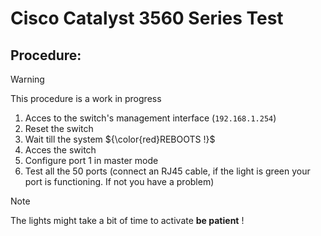# Cisco Catalyst 3560 Series Test
## Procedure:
>[!warning]
>This procedure is a work in progress
1) Acces to the switch's management interface (`192.168.1.254`)
2) Reset the switch
3) Wait till the system ${\color{red}REBOOTS !}$
4) Acces the switch
5) Configure port 1 in master mode
6) Test all the 50 ports (connect an RJ45 cable, if the light is green your port is functioning. If not you have a problem)
>[!note]
>The lights might take a bit of time to activate **be patient** !
